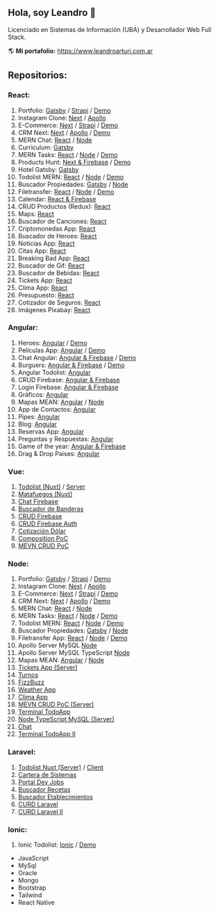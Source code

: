 ## Hola, soy Leandro 👋

Licenciado en Sistemas de Información (UBA) y Desarrollador Web Full Stack.

🌎 **Mi portafolio:** https://www.leandroarturi.com.ar 

## Repositorios:

### React:
1. Portfolio: [Gatsby](https://github.com/larturi/portfolio-gatsby) / [Strapi](https://github.com/larturi/portfolio-strapi) / [Demo](https://leandroarturi.com.ar)
2. Instagram Clone: [Next](https://github.com/larturi/react-apollo-instaclone-client) / [Apollo](https://github.com/larturi/apollo-instaclone-server)
3. E-Commerce: [Next](https://github.com/larturi/react-ecommerce-client) / [Strapi](https://github.com/larturi/strapi-ecommerce-server) / [Demo](http://cloudapp.com.ar/ecommerce-games)
4. CRM Next: [Next](https://github.com/larturi/react-graphql-crm) / [Apollo](https://github.com/larturi/node-graphql-crm) / [Demo](http://cloudapp.com.ar/crm-next-apollo)
5. MERN Chat: [React](https://github.com/larturi/react-chatapp-app) / [Node](https://github.com/larturi/node-chatapp-server)
6. Curriculum: [Gatsby](https://github.com/larturi/react-gatsby-curriculum)
7. MERN Tasks: [React](https://github.com/larturi/react-mern-tasks) / [Node](https://github.com/larturi/node-mern-tasks) / [Demo](http://mern-tasks.cloudapp.com.ar/)
8. Products Hunt: [Next & Firebase](https://github.com/larturi/react-next-producthunt) / [Demo](https://product-hunt-1f8d8.web.app)
9. Hotel Gatsby: [Gatsby](https://github.com/larturi/react-hotel-gatsby)
10. Todolist MERN: [React](https://github.com/larturi/react-todolist-mern-cliente) / [Node](https://github.com/larturi/node-todolist-mern-ts-server) / [Demo](http://www.todolist-mern.cloudapp.com.ar)
11. Buscador Propiedades: [Gatsby](https://github.com/larturi/react-propiedades-front-gatsby) / [Node](https://github.com/larturi/node-propiedades-back)
12. Filetransfer: [React](https://github.com/larturi/react-filetransfer-cliente) / [Node](https://github.com/larturi/node-filetransfer-backend) / [Demo](https://react-filetransfer-cliente.vercel.app/)
13. Calendar: [React & Firebase](https://github.com/larturi/react-journal-app)
14. CRUD Productos (Redux): [React](https://github.com/larturi/react-redux-crud-productos)
15. Maps: [React](https://github.com/larturi/react-mapas-client)
16. Buscador de Canciones: [React](https://github.com/larturi/react-lyrics)
17. Criptomonedas App: [React](https://github.com/larturi/react-criptomonedas)
18. Buscador de Heroes: [React](https://github.com/larturi/react-heroes-app)
19. Noticias App: [React](https://github.com/larturi/react-noticias)
20. Citas App: [React](https://github.com/larturi/react-citas)
21. Breaking Bad App: [React](https://github.com/larturi/react-brakingbad-api)
22. Buscador de Gif: [React](https://github.com/larturi/react-gift-app)
23. Buscador de Bebidas: [React](https://github.com/larturi/react-drinks)
24. Tickets App: [React](https://github.com/larturi/react-tickets-app)
25. Clima App: [React](https://github.com/larturi/react-clima)
26. Presupuesto: [React](https://github.com/larturi/react-presupuesto)
27. Cotizador de Seguros: [React](https://github.com/larturi/react-cotizador)
28. Imágenes Pixabay: [React](https://github.com/larturi/react-imagenes-pixabay)

### Angular:
1. Heroes: [Angular](https://github.com/larturi/angular-buscador-heroes) / [Demo](http://cloudapp.com.ar/demo/heroes-ng/#/heroes)
2. Películas App: [Angular](https://github.com/larturi/angular-peliculas) / [Demo](http://cloudapp.com.ar/demo/peliculas/#/home)
3. Chat Angular: [Angular & Firebase](https://github.com/larturi/angular-firechat) / [Demo](http://cloudapp.com.ar/demo/firechat/)
4. Burguers: [Angular & Firebase](https://github.com/larturi/angular-burguer-queen) / [Demo](http://cloudapp.com.ar/demo/burgers/#/list-categories)
5. Angular Todolist: [Angular](https://github.com/larturi/angular-task-list)
6. CRUD Firebase: [Angular & Firebase](https://github.com/larturi/angular-crud-firebase)
7. Login Firebase: [Angular & Firebase](https://github.com/larturi/angular-login-firebase)
8. Gráficos: [Angular](https://github.com/larturi/angular-graficos)
9. Mapas MEAN: [Angular](https://github.com/larturi/angular-mapas) / [Node](https://github.com/larturi/node-mapas-server)
10. App de Contactos: [Angular](https://github.com/larturi/angular-contact-list)
11. Pipes: [Angular](https://github.com/larturi/angular-pipes)
12. Blog: [Angular](https://github.com/larturi/angular-blog)
13. Reservas App: [Angular](https://github.com/larturi/angular-reservas-peluqueria)
14. Preguntas y Respuestas: [Angular](https://github.com/larturi/angular-preguntas-respuestas)
15. Game of the year: [Angular & Firebase](https://github.com/larturi/angular-goty)
16. Drag & Drop Países: [Angular](https://github.com/larturi/angular-drag-drop-paises)

### Vue:
1. [Todolist (Nuxt)](https://github.com/larturi/vue-nuxt-todolist-client) / [Server](https://github.com/larturi/laravel-vue-todolist-backend)
2. [Matafuegos (Nuxt)](https://github.com/larturi/vue-nuxt-matafuegos)
3. [Chat Firebase](https://github.com/larturi/vue-auth-bd-chat-firebase)
4. [Buscador de Banderas](https://github.com/larturi/vue-buscador-banderas)
5. [CRUD Firebase](https://github.com/larturi/vue-crud-firebase)
6. [CRUD Firebase Auth](https://github.com/larturi/vue-crud-firebase-auth)
7. [Cotización Dólar](https://github.com/larturi/vue-axios-vuetify-dolar)
8. [Composition PoC](https://github.com/larturi/vue-composition-poc)
9. [MEVN CRUD PoC](https://github.com/larturi/vue-crud-node-frontend)

### Node:
1. Portfolio: [Gatsby](https://github.com/larturi/portfolio-gatsby) / [Strapi](https://github.com/larturi/portfolio-strapi) / [Demo](https://leandroarturi.com.ar)
2. Instagram Clone: [Next](https://github.com/larturi/react-apollo-instaclone-client) / [Apollo](https://github.com/larturi/apollo-instaclone-server)
3. E-Commerce: [Next](https://github.com/larturi/react-ecommerce-client) / [Strapi](https://github.com/larturi/strapi-ecommerce-server) / [Demo](http://cloudapp.com.ar/ecommerce-games)
4. CRM Next: [Next](https://github.com/larturi/react-graphql-crm) / [Apollo](https://github.com/larturi/node-graphql-crm) / [Demo](http://cloudapp.com.ar/crm-next-apollo)
5. MERN Chat: [React](https://github.com/larturi/react-chatapp-app) / [Node](https://github.com/larturi/node-chatapp-server)
6. MERN Tasks: [React](https://github.com/larturi/react-mern-tasks) / [Node](https://github.com/larturi/node-mern-tasks) / [Demo](http://mern-tasks.cloudapp.com.ar/)
7. Todolist MERN: [React](https://github.com/larturi/react-todolist-mern-cliente) / [Node](https://github.com/larturi/node-todolist-mern-ts-server) / [Demo](http://www.todolist-mern.cloudapp.com.ar)
8. Buscador Propiedades: [Gatsby](https://github.com/larturi/react-propiedades-front-gatsby) / [Node](https://github.com/larturi/node-propiedades-back)
9. Filetransfer App: [React](https://github.com/larturi/react-filetransfer-cliente) / [Node](https://github.com/larturi/node-filetransfer-backend) / [Demo](https://react-filetransfer-cliente.vercel.app/)
9. Apollo Server MySQL [Node](https://github.com/larturi/apollo-graphql-mysql-server)
10. Apollo Server MySQL TypeScript [Node](https://github.com/larturi/apollo-graphql-typescript)
11. Mapas MEAN: [Angular](https://github.com/larturi/angular-mapas) / [Node](https://github.com/larturi/node-mapas-server)
12. [Tickets App (Server)](https://github.com/larturi/-node-tickets-app-server)
14. [Turnos](https://github.com/larturi/node-turnos)
15. [FizzBuzz](https://github.com/larturi/node-ts-fizzbuzz)
17. [Weather App](https://github.com/larturi/node-weather-app)
18. [Clima App](https://github.com/larturi/node-clima)
19. [MEVN CRUD PoC (Server)](https://github.com/larturi/vue-crud-node-backend)
20. [Terminal TodoApp](https://github.com/larturi/node-por-hacer)
21. [Node TypeScript MySQL (Server)](https://github.com/larturi/node-ts-mysql)
22. [Chat](https://github.com/larturi/node-socket-chat)
23. [Terminal TodoApp II](https://github.com/larturi/node-todolist-app)

### Laravel:
1. [Todolist Nuxt (Server)](https://github.com/larturi/laravel-vue-todolist-backend) / [Client](https://github.com/larturi/vue-nuxt-todolist-client)
2. [Cartera de Sistemas](https://github.com/larturi/laravel-cartera-sistemas)
3. [Portal Dev Jobs](https://github.com/larturi/laravel-devJobs)
4. [Buscador Recetas](https://github.com/larturi/laravel-recetas-cocina)
5. [Buscador Etablecimientos](https://github.com/larturi/laravel-establecimientos)
6. [CURD Laravel](https://github.com/larturi/laravel-abm)
7. [CURD Laravel II](https://github.com/larturi/laravel-abm2)

### Ionic:
1. Ionic Todolist: [Ionic](https://github.com/larturi/angular-todolist) / [Demo](http://cloudapp.com.ar/demo/todolist-ng/#/tabs/tab1)



- JavaScript
- MySql
- Oracle
- Mongo
- Bootstrap
- Tailwind
- React Native





